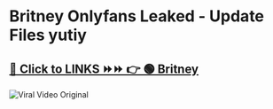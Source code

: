 
 # Britney Onlyfans Leaked - Update Files yutiy

## <h2><a href="https://clipsfans.com/Britney&ref=git">🔗 Click to LINKS ⏩⏩ 👉 🟢 Britney </a></h2>

<a href="https://clipsfans.com/Britney&ref=git" rel="nofollow" data-target="animated-image.originalLink"><img src="https://i.ibb.co.com/xMMVF88/686577567.gif" alt="Viral Video Original" style="max-width: 100%; display: inline-block;" data-target="animated-image.originalImage"></a>

